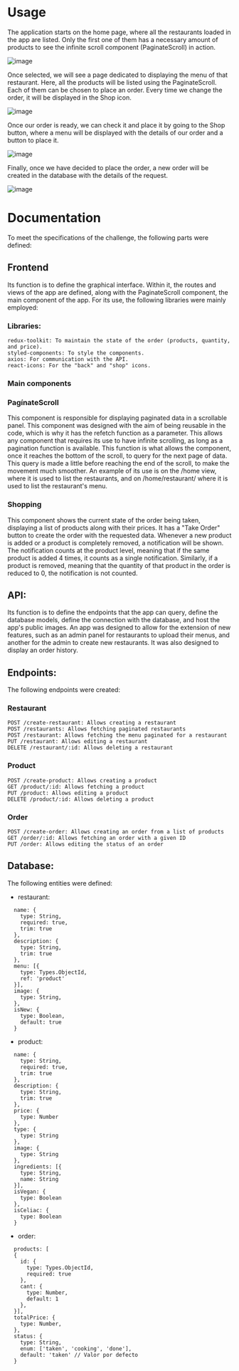 # Usage
The application starts on the home page, where all the restaurants loaded in the app are listed. Only the first one of them has a necessary amount of products to see the infinite scroll component (PaginateScroll) in action.

![image](https://github.com/ferchu192/fullstack-restaurant/assets/20408878/f6112700-f1d6-4cca-b949-45bdb76f91fa)

Once selected, we will see a page dedicated to displaying the menu of that restaurant. Here, all the products will be listed using the PaginateScroll. Each of them can be chosen to place an order. Every time we change the order, it will be displayed in the Shop icon.

![image](https://github.com/ferchu192/fullstack-restaurant/assets/20408878/893154cd-3c52-4469-835f-0a3be0647f8c)

Once our order is ready, we can check it and place it by going to the Shop button, where a menu will be displayed with the details of our order and a button to place it.

![image](https://github.com/ferchu192/fullstack-restaurant/assets/20408878/4da0e217-b52c-4fb3-a77d-67fdd776ef65)

Finally, once we have decided to place the order, a new order will be created in the database with the details of the request.

![image](https://github.com/ferchu192/fullstack-restaurant/assets/20408878/1459fca0-0878-45fa-9d45-2786beac32c6)

# Documentation

To meet the specifications of the challenge, the following parts were defined:

## Frontend
Its function is to define the graphical interface. Within it, the routes and views of the app are defined, along with the PaginateScroll component, the main component of the app. For its use, the following libraries were mainly employed:

### Libraries:

    redux-toolkit: To maintain the state of the order (products, quantity, and price).
    styled-components: To style the components.
    axios: For communication with the API.
    react-icons: For the "back" and "shop" icons.

### Main components

### PagínateScroll
This component is responsible for displaying paginated data in a scrollable panel. This component was designed with the aim of being reusable in the code, which is why it has the refetch function as a parameter. This allows any component that requires its use to have infinite scrolling, as long as a pagination function is available. This function is what allows the component, once it reaches the bottom of the scroll, to query for the next page of data. This query is made a little before reaching the end of the scroll, to make the movement much smoother.
An example of its use is on the /home view, where it is used to list the restaurants, and on /home/restaurant/<id> where it is used to list the restaurant's menu.

### Shopping
This component shows the current state of the order being taken, displaying a list of products along with their prices. It has a "Take Order" button to create the order with the requested data. Whenever a new product is added or a product is completely removed, a notification will be shown. The notification counts at the product level, meaning that if the same product is added 4 times, it counts as a single notification. Similarly, if a product is removed, meaning that the quantity of that product in the order is reduced to 0, the notification is not counted.

## API:
Its function is to define the endpoints that the app can query, define the database models, define the connection with the database, and host the app's public images.
An app was designed to allow for the extension of new features, such as an admin panel for restaurants to upload their menus, and another for the admin to create new restaurants. It was also designed to display an order history.

## Endpoints:
The following endpoints were created:

### Restaurant
    POST /create-restaurant: Allows creating a restaurant
    POST /restaurants: Allows fetching paginated restaurants
    POST /restaurant: Allows fetching the menu paginated for a restaurant
    PUT /restaurant: Allows editing a restaurant
    DELETE /restaurant/:id: Allows deleting a restaurant

### Product
    POST /create-product: Allows creating a product
    GET /product/:id: Allows fetching a product
    PUT /product: Allows editing a product
    DELETE /product/:id: Allows deleting a product

### Order
    POST /create-order: Allows creating an order from a list of products
    GET /order/:id: Allows fetching an order with a given ID
    PUT /order: Allows editing the status of an order

## Database:
The following entities were defined:
  * restaurant:
  ```
    name: {
      type: String,
      required: true,
      trim: true
    },
    description: {
      type: String,
      trim: true
    },
    menu: [{
      type: Types.ObjectId,
      ref: 'product'
    }],
    image: {
      type: String,
    },
    isNew: {
      type: Boolean,
      default: true
    }
  ```
  * product:
  ```
    name: {
      type: String,
      required: true,
      trim: true
    },
    description: {
      type: String,
      trim: true
    },
    price: {
      type: Number
    },
    type: {
      type: String
    },
    image: {
      type: String
    },
    ingredients: [{
      type: String,
      name: String
    }],
    isVegan: {
      type: Boolean
    },
    isCeliac: {
      type: Boolean
    }
  ```
  * order:
  ```
    products: [
    {
      id: {
        type: Types.ObjectId,
        required: true
      },
      cant: {
        type: Number,
        default: 1
      },
    }],
    totalPrice: {
      type: Number,
    },
    status: {
      type: String,
      enum: ['taken', 'cooking', 'done'],
      default: 'taken' // Valor por defecto
    }
  ```
